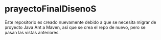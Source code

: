 # prayectoFinalDisenoS
Este repositorio es creado nuevamente debido a que se necesita migrar de proyecto Java Ant a Maven, así que se crea el repo de nuevo, pero se pasan las vistas anteriores.
